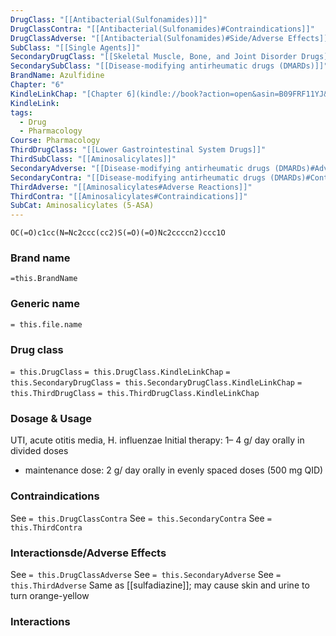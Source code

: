 ```yaml
---
DrugClass: "[[Antibacterial(Sulfonamides)]]"
DrugClassContra: "[[Antibacterial(Sulfonamides)#Contraindications]]"
DrugClassAdverse: "[[Antibacterial(Sulfonamides)#Side/Adverse Effects]]"
SubClass: "[[Single Agents]]"
SecondaryDrugClass: "[[Skeletal Muscle, Bone, and Joint Disorder Drugs]]"
SecondarySubClass: "[[Disease-modifying antirheumatic drugs (DMARDs)]]"
BrandName: Azulfidine
Chapter: "6"
KindleLinkChap: "[Chapter 6](kindle://book?action=open&asin=B09FRF11YJ&location=3015)"
KindleLink: 
tags:
  - Drug
  - Pharmacology
Course: Pharmacology
ThirdDrugClass: "[[Lower Gastrointestinal System Drugs]]"
ThirdSubClass: "[[Aminosalicylates]]"
SecondaryAdverse: "[[Disease-modifying antirheumatic drugs (DMARDs)#Adverse Reactions]]"
SecondaryContra: "[[Disease-modifying antirheumatic drugs (DMARDs)#Contraindications]]"
ThirdAdverse: "[[Aminosalicylates#Adverse Reactions]]"
ThirdContra: "[[Aminosalicylates#Contraindications]]"
SubCat: Aminosalicylates (5-ASA)
---
```

```smiles
OC(=O)c1cc(N=Nc2ccc(cc2)S(=O)(=O)Nc2ccccn2)ccc1O
```

### Brand name
`=this.BrandName`
### Generic name
`= this.file.name`
### Drug class 
`= this.DrugClass`
	`= this.DrugClass.KindleLinkChap`
`= this.SecondaryDrugClass`
	`= this.SecondaryDrugClass.KindleLinkChap`
`= this.ThirdDrugClass`
	`= this.ThirdDrugClass.KindleLinkChap`
	
### Dosage & Usage
UTI, acute otitis media, H. influenzae
Initial therapy: 1– 4 g/ day orally in divided doses
- maintenance dose: 2 g/ day orally in evenly spaced doses (500 mg QID)

### Contraindications
See `= this.DrugClassContra`
See `= this.SecondaryContra`
See `= this.ThirdContra`

### Interactionsde/Adverse Effects
See `= this.DrugClassAdverse`
See `= this.SecondaryAdverse`
See `= this.ThirdAdverse`
Same as [[sulfadiazine]]; may cause skin and urine to turn orange-yellow 

### Interactions
